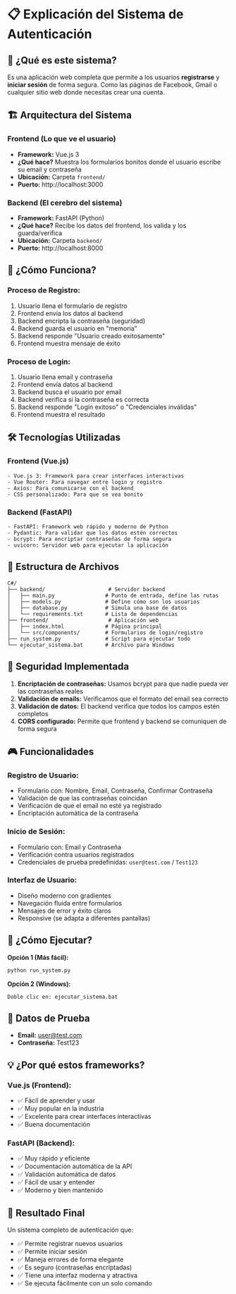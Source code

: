 # 📋 Explicación del Sistema de Autenticación

## 🎯 ¿Qué es este sistema?
Es una aplicación web completa que permite a los usuarios **registrarse** y **iniciar sesión** de forma segura. Como las páginas de Facebook, Gmail o cualquier sitio web donde necesitas crear una cuenta.

## 🏗️ Arquitectura del Sistema

### **Frontend (Lo que ve el usuario)**
- **Framework:** Vue.js 3
- **¿Qué hace?** Muestra los formularios bonitos donde el usuario escribe su email y contraseña
- **Ubicación:** Carpeta `frontend/`
- **Puerto:** http://localhost:3000

### **Backend (El cerebro del sistema)**
- **Framework:** FastAPI (Python)
- **¿Qué hace?** Recibe los datos del frontend, los valida y los guarda/verifica
- **Ubicación:** Carpeta `backend/`
- **Puerto:** http://localhost:8000

## 🔄 ¿Cómo Funciona?

### **Proceso de Registro:**
1. Usuario llena el formulario de registro
2. Frontend envía los datos al backend
3. Backend encripta la contraseña (seguridad)
4. Backend guarda el usuario en "memoria"
5. Backend responde "Usuario creado exitosamente"
6. Frontend muestra mensaje de éxito

### **Proceso de Login:**
1. Usuario llena email y contraseña
2. Frontend envía datos al backend
3. Backend busca el usuario por email
4. Backend verifica si la contraseña es correcta
5. Backend responde "Login exitoso" o "Credenciales inválidas"
6. Frontend muestra el resultado

## 🛠️ Tecnologías Utilizadas

### **Frontend (Vue.js)**
```
- Vue.js 3: Framework para crear interfaces interactivas
- Vue Router: Para navegar entre login y registro
- Axios: Para comunicarse con el backend
- CSS personalizado: Para que se vea bonito
```

### **Backend (FastAPI)**
```
- FastAPI: Framework web rápido y moderno de Python
- Pydantic: Para validar que los datos estén correctos
- bcrypt: Para encriptar contraseñas de forma segura
- uvicorn: Servidor web para ejecutar la aplicación
```

## 📁 Estructura de Archivos

```
C#/
├── backend/                    # Servidor backend
│   ├── main.py                # Punto de entrada, define las rutas
│   ├── models.py              # Define cómo son los usuarios
│   ├── database.py            # Simula una base de datos
│   └── requirements.txt       # Lista de dependencias
├── frontend/                   # Aplicación web
│   ├── index.html             # Página principal
│   └── src/components/        # Formularios de login/registro
├── run_system.py              # Script para ejecutar todo
└── ejecutar_sistema.bat       # Archivo para Windows
```

## 🔐 Seguridad Implementada

1. **Encriptación de contraseñas:** Usamos bcrypt para que nadie pueda ver las contraseñas reales
2. **Validación de emails:** Verificamos que el formato del email sea correcto
3. **Validación de datos:** El backend verifica que todos los campos estén completos
4. **CORS configurado:** Permite que frontend y backend se comuniquen de forma segura

## 🎮 Funcionalidades

### **Registro de Usuario:**
- Formulario con: Nombre, Email, Contraseña, Confirmar Contraseña
- Validación de que las contraseñas coincidan
- Verificación de que el email no esté ya registrado
- Encriptación automática de la contraseña

### **Inicio de Sesión:**
- Formulario con: Email y Contraseña
- Verificación contra usuarios registrados
- Credenciales de prueba predefinidas: `user@test.com` / `Test123`

### **Interfaz de Usuario:**
- Diseño moderno con gradientes
- Navegación fluida entre formularios
- Mensajes de error y éxito claros
- Responsive (se adapta a diferentes pantallas)

## 🚀 ¿Cómo Ejecutar?

**Opción 1 (Más fácil):**
```bash
python run_system.py
```

**Opción 2 (Windows):**
```
Doble clic en: ejecutar_sistema.bat
```

## 🧪 Datos de Prueba

- **Email:** user@test.com
- **Contraseña:** Test123

## 💡 ¿Por qué estos frameworks?

### **Vue.js (Frontend):**
- ✅ Fácil de aprender y usar
- ✅ Muy popular en la industria
- ✅ Excelente para crear interfaces interactivas
- ✅ Buena documentación

### **FastAPI (Backend):**
- ✅ Muy rápido y eficiente
- ✅ Documentación automática de la API
- ✅ Validación automática de datos
- ✅ Fácil de usar y entender
- ✅ Moderno y bien mantenido

## 🎯 Resultado Final

Un sistema completo de autenticación que:
- ✅ Permite registrar nuevos usuarios
- ✅ Permite iniciar sesión
- ✅ Maneja errores de forma elegante
- ✅ Es seguro (contraseñas encriptadas)
- ✅ Tiene una interfaz moderna y atractiva
- ✅ Se ejecuta fácilmente con un solo comando
